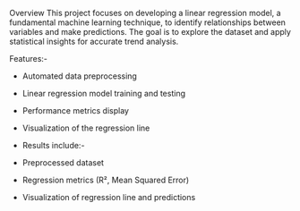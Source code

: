 Overview
This project focuses on developing a linear regression model, a fundamental machine learning technique,
to identify relationships between variables and make predictions.
The goal is to explore the dataset and apply statistical insights for accurate trend analysis.

Features:-
- Automated data preprocessing
- Linear regression model training and testing
- Performance metrics display
- Visualization of the regression line

- Results include:-
-  Preprocessed dataset
- Regression metrics (R², Mean Squared Error)
- Visualization of regression line and predictions

